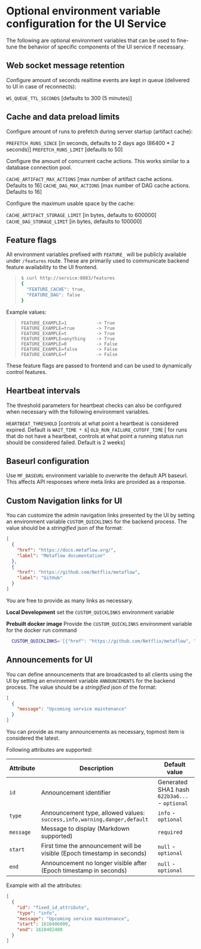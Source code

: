# Optional environment variable configuration for the UI Service

The following are optional environment variables that can be used to fine-tune the behavior of specific components of the UI service if necessary. 

## Web socket message retention

Configure amount of seconds realtime events are kept in queue (delivered to UI in case of reconnects):

`WS_QUEUE_TTL_SECONDS` [defaults to 300 (5 minutes)]

## Cache and data preload limits 

Configure amount of runs to prefetch during server startup (artifact cache):

`PREFETCH_RUNS_SINCE` [in seconds, defaults to 2 days ago (86400 * 2 seconds)]
`PREFETCH_RUNS_LIMIT` [defaults to 50]

Configure the amount of concurrent cache actions. This works similar to a database connection pool.

`CACHE_ARTIFACT_MAX_ACTIONS` [max number of artifact cache actions. Defaults to 16]
`CACHE_DAG_MAX_ACTIONS` [max number of DAG cache actions. Defaults to 16]

Configure the maximum usable space by the cache:

`CACHE_ARTIFACT_STORAGE_LIMIT` [in bytes, defaults to 600000]
`CACHE_DAG_STORAGE_LIMIT` [in bytes, defaults to 100000]

## Feature flags

All environment variables prefixed with `FEATURE_` will be publicly available under `/features` route. These are primarily used to communicate backend feature availability to the UI frontend.

> ```sh
> $ curl http://service:8083/features
> {
>   "FEATURE_CACHE": true,
>   "FEATURE_DAG": false
> }
> ```

Example values:

> ```
> FEATURE_EXAMPLE=1           -> True
> FEATURE_EXAMPLE=true        -> True
> FEATURE_EXAMPLE=t           -> True
> FEATURE_EXAMPLE=anything    -> True
> FEATURE_EXAMPLE=0           -> False
> FEATURE_EXAMPLE=false       -> False
> FEATURE_EXAMPLE=f           -> False
> ```

These feature flags are passed to frontend and can be used to dynamically control features.

## Heartbeat intervals

The threshold parameters for heartbeat checks can also be configured when necessary with the following environment variables.

`HEARTBEAT_THRESHOLD` [controls at what point a heartbeat is considered expired. Default is `WAIT_TIME * 6`]
`OLD_RUN_FAILURE_CUTOFF_TIME` [ for runs that do not have a heartbeat, controls at what point a running status run should be considered failed. Default is 2 weeks]

## Baseurl configuration

Use `MF_BASEURL` environment variable to overwrite the default API baseurl.
This affects API responses where meta links are provided as a response.

## Custom Navigation links for UI

You can customize the admin navigation links presented by the UI by setting an environment variable `CUSTOM_QUICKLINKS` for the backend process. The value should be a _stringified_ json of the format:

```json
[
  {
    "href": "https://docs.metaflow.org/",
    "label": "Metaflow documentation"
  },
  {
    "href": "https://github.com/Netflix/metaflow",
    "label": "GitHub"
  }
]
```

You are free to provide as many links as necessary.

**Local Development**
set the `CUSTOM_QUICKLINKS` environment variable

**Prebuilt docker image**
Provide the `CUSTOM_QUICKLINKS` environment variable for the docker run command

```bash
  CUSTOM_QUICKLINKS='[{"href": "https://github.com/Netflix/metaflow", "label": "GitHub"}]' docker run metaflow/ui-service

```

## Announcements for UI

You can define announcements that are broadcasted to all clients using the UI by setting an environment variable `ANNOUNCEMENTS` for the backend process. The value should be a _stringified_ json of the format:

```json
[
  {
    "message": "Upcoming service maintenance"
  }
]
```

You can provide as many announcements as necessary, topmost item is considered the latest.

Following attributes are supported:

| Attribute | Description                                                              | Default value                                 |
| --------- | ------------------------------------------------------------------------ | --------------------------------------------- |
| `id`      | Announcement identifier                                                  | Generated SHA1 hash `622b3a6...` - `optional` |
| `type`    | Announcement type, allowed values: `success,info,warning,danger,default` | `info` - `optional`                           |
| `message` | Message to display (Markdown supported)                                  | `required`                                    |
| `start`   | First time the announcement will be visible (Epoch timestamp in seconds) | `null` - `optional`                           |
| `end`     | Announcement no longer visible after (Epoch timestamp in seconds)        | `null` - `optional`                           |

Example with all the attributes:

```json
[
  {
    "id": "fixed_id_attribute",
    "type": "info",
    "message": "Upcoming service maintenance",
    "start": 1610406000,
    "end": 1610402400
  }
]
```